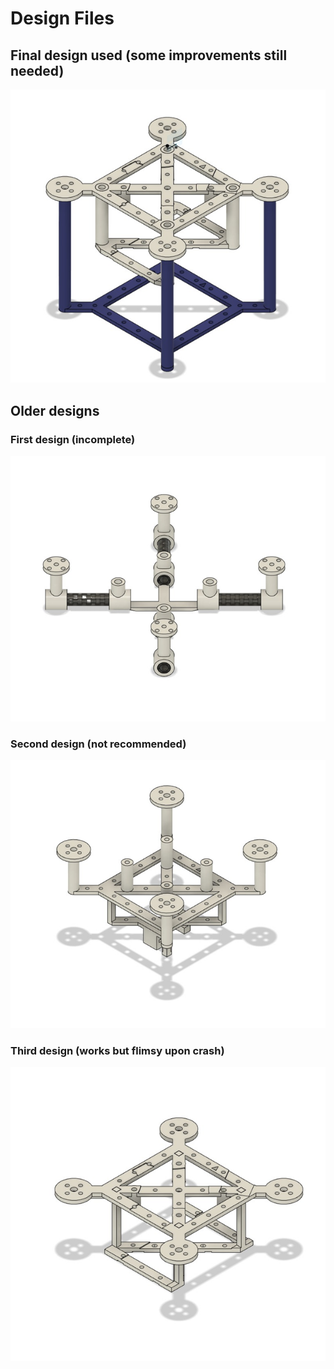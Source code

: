 # Design Files

## Final design used (some improvements still needed)
![](/../../Images/f41.png)

## Older designs
### First design (incomplete)
![](/../../Images/f11.png)
### Second design (not recommended)
![](/../../Images/f21.png)
### Third design (works but flimsy upon crash)
![](/../../Images/f31.png)

